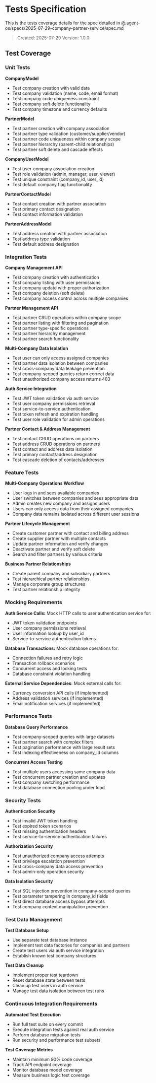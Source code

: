 # Tests Specification

This is the tests coverage details for the spec detailed in @.agent-os/specs/2025-07-29-company-partner-service/spec.md

> Created: 2025-07-29
> Version: 1.0.0

## Test Coverage

### Unit Tests

**CompanyModel**
- Test company creation with valid data
- Test company validation (name, code, email format)
- Test company code uniqueness constraint
- Test company soft delete functionality
- Test company timezone and currency defaults

**PartnerModel**
- Test partner creation with company association
- Test partner type validation (customer/supplier/vendor)
- Test partner code uniqueness within company scope
- Test partner hierarchy (parent-child relationships)
- Test partner soft delete and cascade effects

**CompanyUserModel**
- Test user-company association creation
- Test role validation (admin, manager, user, viewer)
- Test unique constraint (company_id, user_id)
- Test default company flag functionality

**PartnerContactModel**
- Test contact creation with partner association
- Test primary contact designation
- Test contact information validation

**PartnerAddressModel**
- Test address creation with partner association
- Test address type validation
- Test default address designation

### Integration Tests

**Company Management API**
- Test company creation with authentication
- Test company listing with user permissions
- Test company update with proper authorization
- Test company deletion (soft delete)
- Test company access control across multiple companies

**Partner Management API**
- Test partner CRUD operations within company scope
- Test partner listing with filtering and pagination
- Test partner type-specific operations
- Test partner hierarchy management
- Test partner search functionality

**Multi-Company Data Isolation**
- Test user can only access assigned companies
- Test partner data isolation between companies
- Test cross-company data leakage prevention
- Test company-scoped queries return correct data
- Test unauthorized company access returns 403

**Auth Service Integration**
- Test JWT token validation via auth service
- Test user company permissions retrieval
- Test service-to-service authentication
- Test token refresh and expiration handling
- Test user role validation for admin operations

**Partner Contact & Address Management**
- Test contact CRUD operations on partners
- Test address CRUD operations on partners
- Test contact and address data isolation
- Test primary contact/address designation
- Test cascade deletion of contacts/addresses

### Feature Tests

**Multi-Company Operations Workflow**
- User logs in and sees available companies
- User switches between companies and sees appropriate data
- Admin creates new company and assigns users
- Users can only access data from their assigned companies
- Company data remains isolated across different user sessions

**Partner Lifecycle Management**
- Create customer partner with contact and billing address
- Create supplier partner with multiple contacts
- Update partner information and verify changes
- Deactivate partner and verify soft delete
- Search and filter partners by various criteria

**Business Partner Relationships**
- Create parent company and subsidiary partners
- Test hierarchical partner relationships
- Manage corporate group structures
- Test partner relationship integrity

### Mocking Requirements

**Auth Service Calls:** Mock HTTP calls to user authentication service for:
- JWT token validation endpoints
- User company permissions retrieval
- User information lookup by user_id
- Service-to-service authentication tokens

**Database Transactions:** Mock database operations for:
- Connection failures and retry logic
- Transaction rollback scenarios
- Concurrent access and locking tests
- Database constraint violation handling

**External Service Dependencies:** Mock external calls for:
- Currency conversion API calls (if implemented)
- Address validation services (if implemented)
- Email notification services (if implemented)

### Performance Tests

**Database Query Performance**
- Test company-scoped queries with large datasets
- Test partner search with complex filters
- Test pagination performance with large result sets
- Test indexing effectiveness on company_id columns

**Concurrent Access Testing**
- Test multiple users accessing same company data
- Test concurrent partner creation and updates
- Test company switching performance
- Test database connection pooling under load

### Security Tests

**Authentication Security**
- Test invalid JWT token handling
- Test expired token scenarios
- Test missing authentication headers
- Test service-to-service authentication failures

**Authorization Security**
- Test unauthorized company access attempts
- Test privilege escalation prevention
- Test cross-company data access prevention
- Test admin-only operation security

**Data Isolation Security**
- Test SQL injection prevention in company-scoped queries
- Test parameter tampering in company_id fields
- Test direct database access bypass attempts
- Test company context manipulation prevention

### Test Data Management

**Test Database Setup**
- Use separate test database instance
- Implement test data factories for companies and partners
- Create test users via auth service integration
- Establish known test company structures

**Test Data Cleanup**
- Implement proper test teardown
- Reset database state between tests
- Clean up test users in auth service
- Manage test data isolation between test runs

### Continuous Integration Requirements

**Automated Test Execution**
- Run full test suite on every commit
- Execute integration tests against real auth service
- Perform database migration tests
- Run security and performance test subsets

**Test Coverage Metrics**
- Maintain minimum 90% code coverage
- Track API endpoint coverage
- Monitor database model coverage
- Measure business logic test coverage